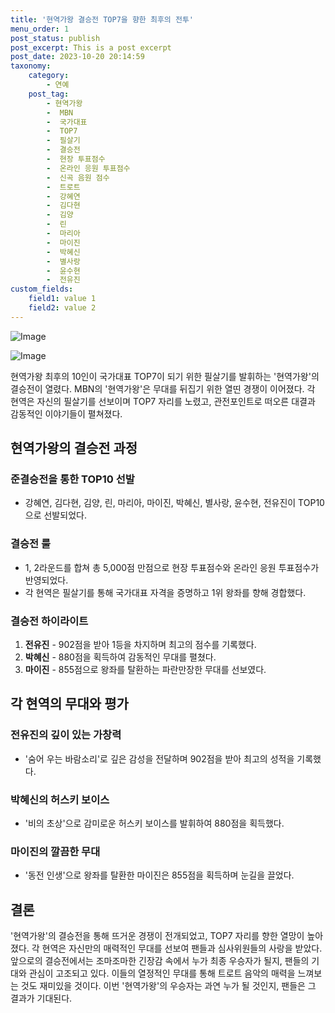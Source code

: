 ```yaml
---
title: '현역가왕 결승전 TOP7을 향한 최후의 전투'
menu_order: 1
post_status: publish
post_excerpt: This is a post excerpt
post_date: 2023-10-20 20:14:59
taxonomy:
    category:
        - 연예
    post_tag:
        - 현역가왕
        -  MBN
        -  국가대표
        -  TOP7
        -  필살기
        -  결승전
        -  현장 투표점수
        -  온라인 응원 투표점수
        -  신곡 음원 점수
        -  트로트
        -  강혜연
        -  김다현
        -  김양
        -  린
        -  마리아
        -  마이진
        -  박혜신
        -  별사랑
        -  윤수현
        -  전유진
custom_fields:
    field1: value 1
    field2: value 2
---
```


![Image](https://ssl.pstatic.net/mimgnews/image/117/2024/02/07/0003805312_001_20240207083702993.jpg?type=w540)

![Image](https://mimgnews.pstatic.net/image/117/2024/02/07/0003805312_002_20240207083703031.jpg?type=w540)


현역가왕 최후의 10인이 국가대표 TOP7이 되기 위한 필살기를 발휘하는 '현역가왕'의 결승전이 열렸다. MBN의 '현역가왕'은 무대를 뒤집기 위한 열띤 경쟁이 이어졌다. 각 현역은 자신의 필살기를 선보이며 TOP7 자리를 노렸고, 관전포인트로 떠오른 대결과 감동적인 이야기들이 펼쳐졌다.

## 현역가왕의 결승전 과정

### 준결승전을 통한 TOP10 선발
- 강혜연, 김다현, 김양, 린, 마리아, 마이진, 박혜신, 별사랑, 윤수현, 전유진이 TOP10으로 선발되었다.

### 결승전 룰
- 1, 2라운드를 합쳐 총 5,000점 만점으로 현장 투표점수와 온라인 응원 투표점수가 반영되었다.
- 각 현역은 필살기를 통해 국가대표 자격을 증명하고 1위 왕좌를 향해 경합했다.

### 결승전 하이라이트
1. **전유진** - 902점을 받아 1등을 차지하며 최고의 점수를 기록했다.
2. **박혜신** - 880점을 획득하여 감동적인 무대를 펼쳤다.
3. **마이진** - 855점으로 왕좌를 탈환하는 파란만장한 무대를 선보였다.

## 각 현역의 무대와 평가

### 전유진의 깊이 있는 가창력
- '숨어 우는 바람소리'로 깊은 감성을 전달하며 902점을 받아 최고의 성적을 기록했다.

### 박혜신의 허스키 보이스
- '비의 초상'으로 감미로운 허스키 보이스를 발휘하여 880점을 획득했다.

### 마이진의 깔끔한 무대
- '동전 인생'으로 왕좌를 탈환한 마이진은 855점을 획득하며 눈길을 끌었다.

## 결론

'현역가왕'의 결승전을 통해 뜨거운 경쟁이 전개되었고, TOP7 자리를 향한 열망이 높아졌다. 각 현역은 자신만의 매력적인 무대를 선보여 팬들과 심사위원들의 사랑을 받았다. 앞으로의 결승전에서는 조마조마한 긴장감 속에서 누가 최종 우승자가 될지, 팬들의 기대와 관심이 고조되고 있다. 이들의 열정적인 무대를 통해 트로트 음악의 매력을 느껴보는 것도 재미있을 것이다. 이번 '현역가왕'의 우승자는 과연 누가 될 것인지, 팬들은 그 결과가 기대된다.
